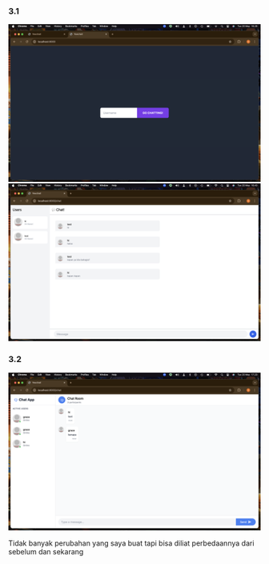 ### 3.1

![Screenshot](/public/1.png)
![Screenshot](/public/2.png)

### 3.2

![Screenshot](/public/3.png)


Tidak banyak perubahan yang saya buat tapi bisa diliat perbedaannya dari sebelum dan sekarang

